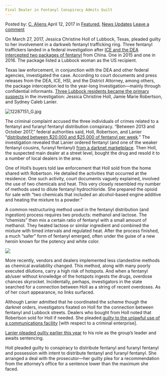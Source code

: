 ```yaml
---
Final Dealer in Fentanyl Conspiracy Admits Guilt
---
```

<article class="post-listing post-19137 post type-post status-publish format-standard has-post-thumbnail hentry  tag-admits tag-conspiracy tag-dealer tag-fentanyl tag-final tag-guilt">
    <div class="post-inner">
        <span>Posted by: <a href="https://www.deepdotweb.com/author/caliens/" title="">C. Aliens </a></span>
    <span>April 12, 2017</span>
    <span>in <a href="https://www.deepdotweb.com/category/deepdot-news/" rel="category tag">Featured</a>, <a href="https://www.deepdotweb.com/category/news-updates/" rel="category tag">News Updates</a></span>
    <span><a href="https://www.deepdotweb.com/2017/04/12/final-dealer-fentanyl-conspiracy-admits-guilt/#respond">Leave a comment</a></span>
    </p>
    <div class="clear"></div>
    <div class="entry">
    <p>On March 27, 2017, Jessica Christine Holl of Lubbock, Texas, pleaded guilty to her involvement in a darkweb fentanyl trafficking ring. Three fentanyl traffickers landed in a federal investigation after <a href="https://www.ice.gov/news/releases/3-lubbock-texas-residents-arrested-fentanyl-related-charges">ICE and the DEA intercepted two packages of fentanyl</a> from China. One in 2015 and one in 2016. The package listed a Lubbock woman as the US recipient.</p>
    <p>Texas law enforcement, in conjunction with the DEA and other federal agencies, investigated the case. According to court documents and press releases from the DEA, ICE, HSI, and the District Attorney, among others, the package interception led to the year-long Investigation—mainly through confidential informants. <a href="https://www.deepdotweb.com/tag/roundup/">Three Lubbock residents became the primary suspects</a> in the investigation: Jessica Christine Holl, Jamie Marie Robertson, and Sydney Caleb Lanier.</p>
    <p><img class="wp-image-19143 aligncenter" src="https://www.deepdotweb.com/wp-content/uploads/2017/04/12287151_g-jpg.jpeg" alt="12287151_G.jpg" srcset="https://www.deepdotweb.com/wp-content/uploads/2017/04/12287151_g-jpg.jpeg 640w, https://www.deepdotweb.com/wp-content/uploads/2017/04/12287151_g-jpg-300x225.jpeg 300w" sizes="(max-width: 640px) 100vw, 640px" /></p>
    <p>The criminal complaint accused the three individuals of crimes related to a fentanyl and furanyl fentanyl distribution conspiracy. “Between 2013 and October 2017,” federal authorities said, Holl, Robertson, and Lanier &#8220;<a href="https://www.justice.gov/usao-ndtx/pr/law-enforcement-arrests-three-lubbock-residents-fentanyl-related-charges">distributed between $20,000 and $25,000 of fentanyl per week</a>.” The investigation revealed that Lanier ordered fentanyl (and one of the weaker fentanyl cousins, furanyl fentanyl) <a href="https://www.deepdotweb.com/tag/vendor/">from a darknet marketplace</a>. Then Holl, the suspected main dealer at a street level, bought the drug and resold it to a number of local dealers in the area.</p>
    <p>One of Holl&#8217;s buyers told law enforcement that Holl sold from the home shared with Robertson. He detailed the activities that occurred at the residence. One such activity, court documents vaguely explained, involved the use of two chemicals and heat. This very closely resembled my number of methods used to dilute fentanyl hydrochloride. She prepared the opioid for sale with &#8220;two chemicals that included an alcohol-based engine additive and heating the mixture to a powder.”</p>
    <p>A common restructuring method used in the fentanyl distribution (and ingestion) process requires two products: methanol and lactose. The &#8220;chemists&#8221; then mix a certain ratio of fentanyl with a small amount of methanol. They heated lactose or similar ingredient and combined the mixture with timed intervals and regulated heat. After the process finished, a much “safer” form of fentanyl emerged, often under the guise of a new heroin known for the potency and white color.</p>
    <p><img class="wp-image-19144 aligncenter" src="https://www.deepdotweb.com/wp-content/uploads/2017/04/word-image-16.jpeg" srcset="https://www.deepdotweb.com/wp-content/uploads/2017/04/word-image-16.jpeg 620w, https://www.deepdotweb.com/wp-content/uploads/2017/04/word-image-16-300x174.jpeg 300w" sizes="(max-width: 620px) 100vw, 620px" /></p>
    <p>More recently, vendors and dealers implemented less clandestine methods as chemical availability changed. This method, along with many poorly executed dilutions, carry a high risk of hotspots. And when a fentanyl ab/user without knowledge of the hotspots ingests the drugs, overdose chances skyrocket. Incidentally, perhaps, investigators in the state searched for a connection between Holl as a string of recent overdoses. As of her court appearance, no links surfaced.</p>
    <p>Although Lanier admitted that he coordinated the scheme though the darknet orders, investigators fixated on Holl for the connection between fentanyl and Lubbock streets. Dealers who bought from Holl noted that Robertson sold for Holl if needed. She pleaded<a href="https://www.deepdotweb.com/2017/03/24/woman-buys-drug-darkweb-bitcoin-faces-4-years-prison/"> guilty to the unlawful use of a communications facility</a> [with respect to a criminal enterprise].</p>
    <p><a href="https://www.justice.gov/usao-ndtx/pr/lubbock-fentanyl-distributor-pleads-guilty">Lanier pleaded guilty earlier this year</a> to his role as the group&#8217;s leader and awaits sentencing.</p>
    <p>Holl pleaded guilty to conspiracy to distribute fentanyl and furanyl fentanyl and possession with intent to distribute fentanyl and furanyl fentanyl. She arranged a deal with the prosecutor—her guilty plea for a recommendation from the attorney&#8217;s office for a sentence lower than the maximum she faced.</p>
    </div>
    <span style="display:none"><a href="https://www.deepdotweb.com/tag/admits/" rel="tag">admits</a> <a href="https://www.deepdotweb.com/tag/conspiracy/" rel="tag">conspiracy</a> <a href="https://www.deepdotweb.com/tag/dealer/" rel="tag">dealer</a> <a href="https://www.deepdotweb.com/tag/fentanyl/" rel="tag">fentanyl</a> <a href="https://www.deepdotweb.com/tag/final/" rel="tag">final</a> <a href="https://www.deepdotweb.com/tag/guilt/" rel="tag">guilt</a></span> <span style="display:none" class="updated">2017-04-12</span>
    <div style="display:none" class="vcard author" itemprop="author" itemscope itemtype="http://schema.org/Person"><strong class="fn" itemprop="name"><a href="https://www.deepdotweb.com/author/caliens/" title="Posts by C. Aliens" rel="author">C. Aliens</a></strong></div>
    </div>
</article>

